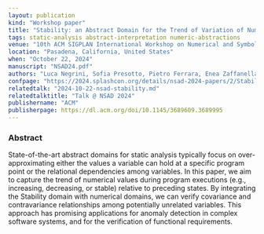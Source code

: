 ```yaml
---
layout: publication
kind: "Workshop paper"
title: "Stability: an Abstract Domain for the Trend of Variation of Numerical Variables"
tags: static-analysis abstract-interpretation numeric-abstractions
venue: "10th ACM SIGPLAN International Workshop on Numerical and Symbolic Abstract Domains (NSAD 2024)"
location: "Pasadena, California, United States"
when: "October 22, 2024"
manuscript: "NSAD24.pdf"
authors: "Luca Negrini, Sofia Presotto, Pietro Ferrara, Enea Zaffanella, Agostino Cortesi"
confpage: "https://2024.splashcon.org/details/nsad-2024-papers/2/Stability-an-Abstract-Domain-for-the-Trend-of-Variation-of-Numerical-Variables"
relatedtalk: "2024-10-22-nsad-stability.md"
relatedtalktitle: "Talk @ NSAD 2024"
publishername: "ACM"
publisherpage: https://dl.acm.org/doi/10.1145/3689609.3689995
---
```


### Abstract

State-of-the-art abstract domains for static analysis typically focus on over-approximating either the values a variable can hold at a specific program point or the relational dependencies among variables. In this paper, we aim to capture the trend of numerical values during program executions (e.g., increasing, decreasing, or stable) relative to preceding states. By integrating the Stability domain with numerical domains, we can verify covariance and contravariance relationships among potentially unrelated variables. This approach has promising applications for anomaly detection in complex software systems, and for the verification of functional requirements.
